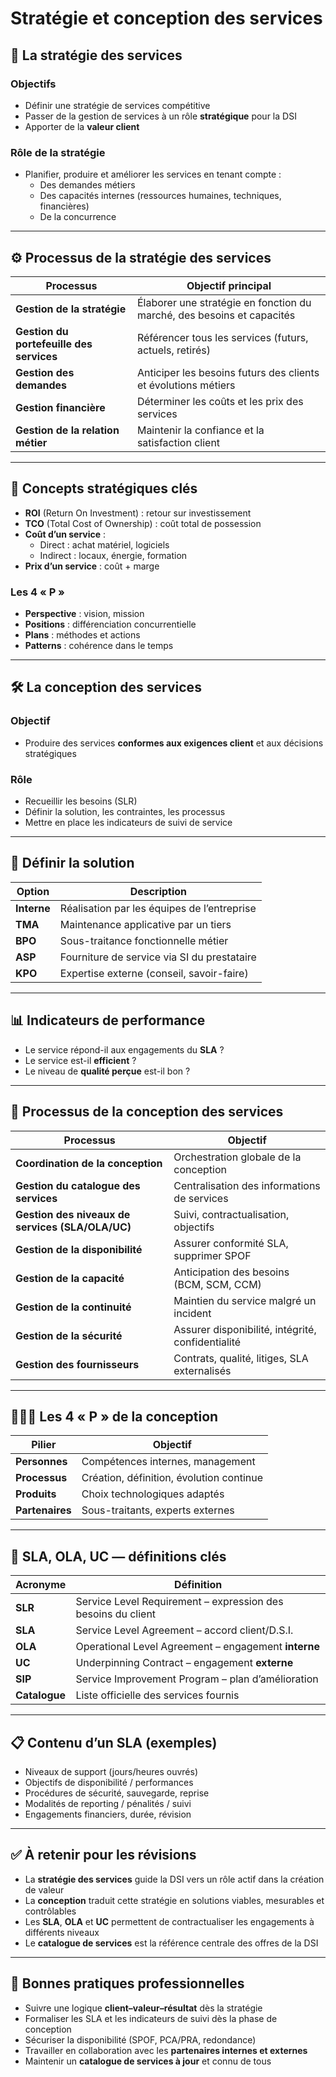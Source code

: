 # Stratégie et conception des services
## 📌 La stratégie des services

### Objectifs

- Définir une stratégie de services compétitive
- Passer de la gestion de services à un rôle **stratégique** pour la DSI
- Apporter de la **valeur client**

### Rôle de la stratégie

- Planifier, produire et améliorer les services en tenant compte :
    - Des demandes métiers
    - Des capacités internes (ressources humaines, techniques, financières)
    - De la concurrence

---

## ⚙️ Processus de la stratégie des services

|Processus|Objectif principal|
|---|---|
|**Gestion de la stratégie**|Élaborer une stratégie en fonction du marché, des besoins et capacités|
|**Gestion du portefeuille des services**|Référencer tous les services (futurs, actuels, retirés)|
|**Gestion des demandes**|Anticiper les besoins futurs des clients et évolutions métiers|
|**Gestion financière**|Déterminer les coûts et les prix des services|
|**Gestion de la relation métier**|Maintenir la confiance et la satisfaction client|

---

## 🧠 Concepts stratégiques clés

- **ROI** (Return On Investment) : retour sur investissement
- **TCO** (Total Cost of Ownership) : coût total de possession
- **Coût d’un service** :
    - Direct : achat matériel, logiciels
    - Indirect : locaux, énergie, formation
- **Prix d’un service** : coût + marge

### Les 4 « P »

- **Perspective** : vision, mission
- **Positions** : différenciation concurrentielle
- **Plans** : méthodes et actions
- **Patterns** : cohérence dans le temps

---

## 🛠️ La conception des services

### Objectif

- Produire des services **conformes aux exigences client** et aux décisions stratégiques

### Rôle

- Recueillir les besoins (SLR)
- Définir la solution, les contraintes, les processus
- Mettre en place les indicateurs de suivi de service

---

## 🧩 Définir la solution

|Option|Description|
|---|---|
|**Interne**|Réalisation par les équipes de l’entreprise|
|**TMA**|Maintenance applicative par un tiers|
|**BPO**|Sous-traitance fonctionnelle métier|
|**ASP**|Fourniture de service via SI du prestataire|
|**KPO**|Expertise externe (conseil, savoir-faire)|

---

## 📊 Indicateurs de performance

- Le service répond-il aux engagements du **SLA** ?
- Le service est-il **efficient** ?
- Le niveau de **qualité perçue** est-il bon ?

---

## 🧩 Processus de la conception des services

|Processus|Objectif|
|---|---|
|**Coordination de la conception**|Orchestration globale de la conception|
|**Gestion du catalogue des services**|Centralisation des informations de services|
|**Gestion des niveaux de services (SLA/OLA/UC)**|Suivi, contractualisation, objectifs|
|**Gestion de la disponibilité**|Assurer conformité SLA, supprimer SPOF|
|**Gestion de la capacité**|Anticipation des besoins (BCM, SCM, CCM)|
|**Gestion de la continuité**|Maintien du service malgré un incident|
|**Gestion de la sécurité**|Assurer disponibilité, intégrité, confidentialité|
|**Gestion des fournisseurs**|Contrats, qualité, litiges, SLA externalisés|

---

## 🧑‍🤝‍🧑 Les 4 « P » de la conception

|Pilier|Objectif|
|---|---|
|**Personnes**|Compétences internes, management|
|**Processus**|Création, définition, évolution continue|
|**Produits**|Choix technologiques adaptés|
|**Partenaires**|Sous-traitants, experts externes|

---

## 📑 SLA, OLA, UC — définitions clés

|Acronyme|Définition|
|---|---|
|**SLR**|Service Level Requirement – expression des besoins du client|
|**SLA**|Service Level Agreement – accord client/D.S.I.|
|**OLA**|Operational Level Agreement – engagement **interne**|
|**UC**|Underpinning Contract – engagement **externe**|
|**SIP**|Service Improvement Program – plan d’amélioration|
|**Catalogue**|Liste officielle des services fournis|

---

## 📋 Contenu d’un SLA (exemples)

- Niveaux de support (jours/heures ouvrés)
- Objectifs de disponibilité / performances
- Procédures de sécurité, sauvegarde, reprise
- Modalités de reporting / pénalités / suivi
- Engagements financiers, durée, révision

---

## ✅ À retenir pour les révisions

- La **stratégie des services** guide la DSI vers un rôle actif dans la création de valeur
- La **conception** traduit cette stratégie en solutions viables, mesurables et contrôlables
- Les **SLA**, **OLA** et **UC** permettent de contractualiser les engagements à différents niveaux
- Le **catalogue de services** est la référence centrale des offres de la DSI

---

## 📌 Bonnes pratiques professionnelles

- Suivre une logique **client–valeur–résultat** dès la stratégie
- Formaliser les SLA et les indicateurs de suivi dès la phase de conception
- Sécuriser la disponibilité (SPOF, PCA/PRA, redondance)
- Travailler en collaboration avec les **partenaires internes et externes**
- Maintenir un **catalogue de services à jour** et connu de tous